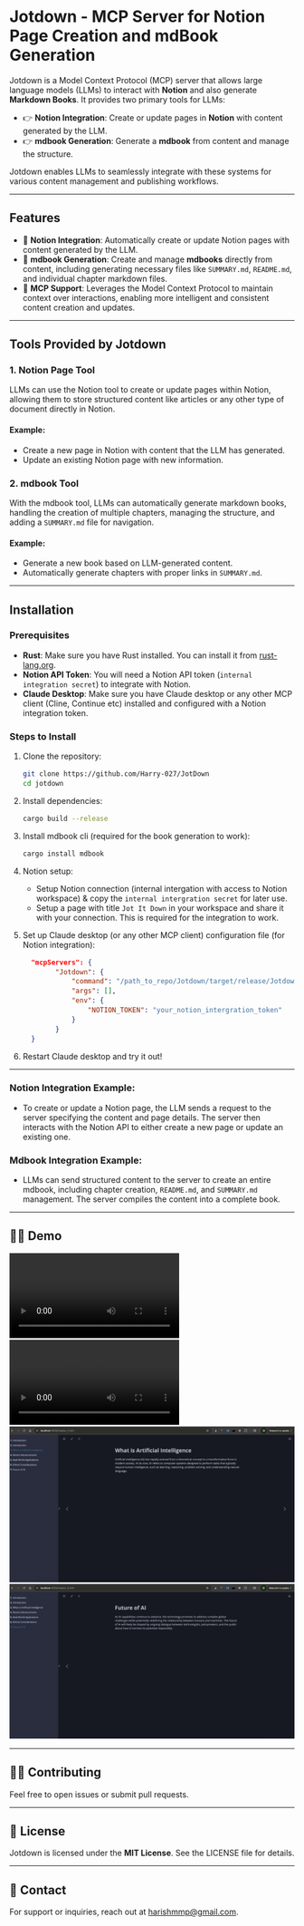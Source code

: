# Jotdown - MCP Server for Notion Page Creation and mdBook Generation

Jotdown is a Model Context Protocol (MCP) server that allows large language models (LLMs) to interact with **Notion** and also generate **Markdown Books**. It provides two primary tools for LLMs:

- 👉  **Notion Integration**: Create or update pages in **Notion** with content generated by the LLM.
- 👉  **mdbook Generation**: Generate a **mdbook** from content and manage the structure.

Jotdown enables LLMs to seamlessly integrate with these systems for various content management and publishing workflows.

---

## Features

- 🌿 **Notion Integration**: Automatically create or update Notion pages with content generated by the LLM.
- 🌿 **mdbook Generation**: Create and manage **mdbooks** directly from content, including generating necessary files like `SUMMARY.md`, `README.md`, and individual chapter markdown files.
- 🌿 **MCP Support**: Leverages the Model Context Protocol to maintain context over interactions, enabling more intelligent and consistent content creation and updates.

---

## Tools Provided by Jotdown

### 1. **Notion Page Tool**
   LLMs can use the Notion tool to create or update pages within Notion, allowing them to store structured content like articles or any other type of document directly in Notion.

   #### Example:
   - Create a new page in Notion with content that the LLM has generated.
   - Update an existing Notion page with new information.

### 2. **mdbook Tool**
   With the mdbook tool, LLMs can automatically generate markdown books, handling the creation of multiple chapters, managing the structure, and adding a `SUMMARY.md` file for navigation.

   #### Example:
   - Generate a new book based on LLM-generated content.
   - Automatically generate chapters with proper links in `SUMMARY.md`.

---

## Installation

### Prerequisites

- **Rust**: Make sure you have Rust installed. You can install it from [rust-lang.org](https://www.rust-lang.org/).
- **Notion API Token**: You will need a Notion API token (`internal integration secret`) to integrate with Notion.
- **Claude Desktop**: Make sure you have Claude desktop or any other MCP client (Cline, Continue etc) installed and configured with a Notion integration token.

### Steps to Install

1. Clone the repository:

    ```bash
    git clone https://github.com/Harry-027/JotDown
    cd jotdown
    ```

2. Install dependencies:

    ```bash
    cargo build --release
    ```

3. Install mdbook cli (required for the book generation to work):

    ```bash
    cargo install mdbook
    ```

4. Notion setup:

    * Setup Notion connection (internal intergation with access to Notion workspace) & copy the `internal intergration secret` for later use.
    * Setup a page with title `Jot It Down` in your workspace and share it with your connection. This is required for the integration to work.

5. Set up Claude desktop (or any other MCP client) configuration file (for Notion integration):
    ```json
      "mcpServers": {
            "Jotdown": {
                "command": "/path_to_repo/Jotdown/target/release/Jotdown",
                "args": [],
                "env": {
                    "NOTION_TOKEN": "your_notion_intergration_token"
                }
            }
      }
    ```

6. Restart Claude desktop and try it out!

---

### Notion Integration Example:

- To create or update a Notion page, the LLM sends a request to the server specifying the content and page details. The server then interacts with the Notion API to either create a new page or update an existing one.

### Mdbook Integration Example:

- LLMs can send structured content to the server to create an entire mdbook, including chapter creation, `README.md`, and `SUMMARY.md` management. The server compiles the content into a complete book.

---

## 🧑‍💻 Demo

![Demo Notion](./demo/demo_1.mp4)
![Demo mdbook](./demo/demo_2.mp4)
![Demo mdbook screenshot 1](./demo/demo_s_1.png)
![Demo mdbook screenshot 2](./demo/demo_s_2.png)

---

## 🧑‍💻 Contributing

Feel free to open issues or submit pull requests.

---

## 📜 License

Jotdown is licensed under the **MIT License**. See the LICENSE file for details.

---

## 📧 Contact

For support or inquiries, reach out at [harishmmp@gmail.com](mailto:harishmmp@gmail.com).
